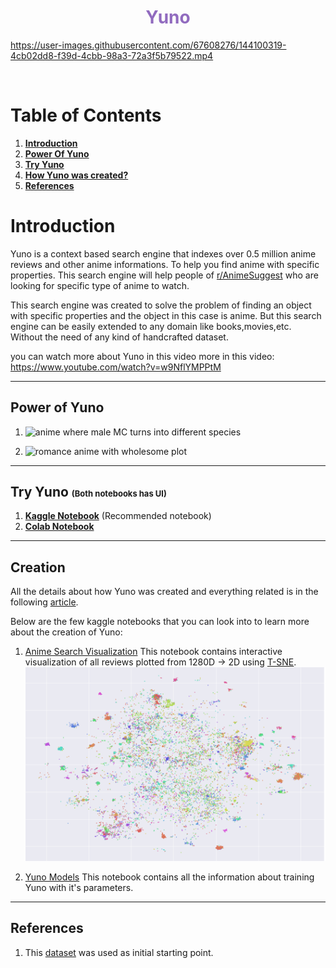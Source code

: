 <h1 align="center" style="color: #916BBF;"><b>Yuno</b></h1>




https://user-images.githubusercontent.com/67608276/144100319-4cb02dd8-f39d-4cbb-98a3-72a3f5b79522.mp4



<br>

# Table of Contents
 1. [**Introduction**](#introduction)
 2. [**Power Of Yuno**](#power-of-yuno)
 3. [**Try Yuno**](#try-yuno)
 4. [**How Yuno was created?**](#Creation)
 5. [**References**](#References)


# Introduction


Yuno is a context based search engine that indexes over 0.5 million anime reviews and other anime informations. To help you find anime with specific properties. This search engine will help people of [r/AnimeSuggest](http://reddit.com/r/AnimeSuggest) who are looking for specific type of anime to watch.

This search engine was created to solve the problem of finding an object with specific properties and the object in this case is anime. But this search engine can be easily extended to any domain like books,movies,etc. Without the need of any kind of handcrafted dataset.

you can watch more about Yuno in this video more in this video: https://www.youtube.com/watch?v=w9NflYMPPtM

<hr>

## Power of Yuno

1. ![**anime where male MC turns into different species**](https://raw.githubusercontent.com/IAmPara0x/Yuno/main/docs/sample_videos/q1.gif)

2. ![**romance anime with wholesome plot**](https://raw.githubusercontent.com/IAmPara0x/Yuno/main/docs/sample_videos/q2.gif)

<hr>

## **Try Yuno <span style="font-size:small;">(Both notebooks has UI)</span>**

1. **[Kaggle Notebook](https://www.kaggle.com/iamparadox/yunoo)** (Recommended notebook)
2. **[Colab Notebook](https://colab.research.google.com/drive/1WAewYgHDmDEWhPBBOvGgyLTiOaasVyOz?usp=sharing)**


<hr>

## **Creation**
All the details about how Yuno was created and everything related is in the following [article](https://medium.com/@confusedstudent13/yuno-context-based-search-engine-for-anime-39f5cb86f845).

Below are the few kaggle notebooks that you can look into to learn more about the creation of Yuno:

 1. [Anime Search Visualization](https://www.kaggle.com/iamparadox/anime-search-visualization)
    This notebook contains interactive visualization of all reviews plotted from 1280D -> 2D using [T-SNE](https://www.jmlr.org/papers/v9/vandermaaten08a.html).
    ![anime reviews](./docs/pictures/10K_reviews.png)

2. [Yuno Models](https://www.kaggle.com/iamparadox/yuno-models)
    This notebook contains all the information about training Yuno with it's parameters.

<hr>

## **References**
1. This [dataset](https://www.kaggle.com/marlesson/myanimelist-dataset-animes-profiles-reviews)  was used as initial starting point.

